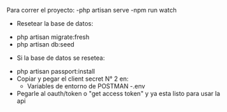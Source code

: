 Para correr el proyecto:
    -php artisan serve
    -npm run watch

* Resetear la base de datos:
- php artisan migrate:fresh
- php artisan db:seed

* Si la base de datos se resetea:
- php artisan passport:install
- Copiar y pegar el client secret N° 2 en:
    - Variables de entorno de POSTMAN
    -.env
- Pegarle al oauth/token o "get access token" y ya esta listo para usar la api
